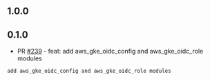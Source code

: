 ## 1.0.0

## 0.1.0
* PR [#239](https://github.com/mozilla/terraform-modules/pull/239) - feat: add aws_gke_oidc_config and aws_gke_oidc_role modules
```
add aws_gke_oidc_config and aws_gke_oidc_role modules
```

